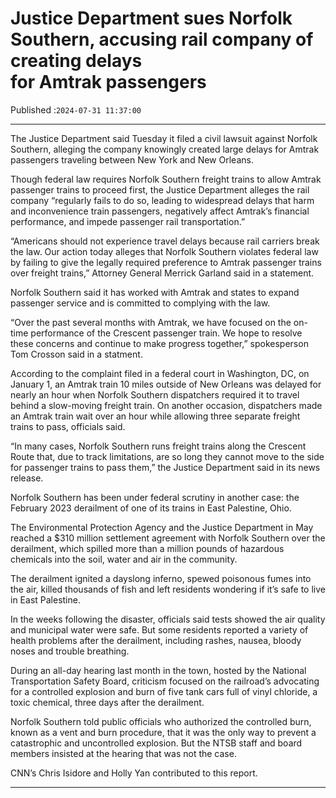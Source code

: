 # Justice Department sues Norfolk Southern, accusing rail company of creating delays for Amtrak passengers

Published :`2024-07-31 11:37:00`

---

The Justice Department said Tuesday it filed a civil lawsuit against Norfolk Southern, alleging the company knowingly created large delays for Amtrak passengers traveling between New York and New Orleans.

Though federal law requires Norfolk Southern freight trains to allow Amtrak passenger trains to proceed first, the Justice Department alleges the rail company “regularly fails to do so, leading to widespread delays that harm and inconvenience train passengers, negatively affect Amtrak’s financial performance, and impede passenger rail transportation.”

“Americans should not experience travel delays because rail carriers break the law. Our action today alleges that Norfolk Southern violates federal law by failing to give the legally required preference to Amtrak passenger trains over freight trains,” Attorney General Merrick Garland said in a statement.

Norfolk Southern said it has worked with Amtrak and states to expand passenger service and is committed to complying with the law.

“Over the past several months with Amtrak, we have focused on the on-time performance of the Crescent passenger train. We hope to resolve these concerns and continue to make progress together,” spokesperson Tom Crosson said in a statment.

According to the complaint filed in a federal court in Washington, DC, on January 1, an Amtrak train 10 miles outside of New Orleans was delayed for nearly an hour when Norfolk Southern dispatchers required it to travel behind a slow-moving freight train. On another occasion, dispatchers made an Amtrak train wait over an hour while allowing three separate freight trains to pass, officials said.

“In many cases, Norfolk Southern runs freight trains along the Crescent Route that, due to track limitations, are so long they cannot move to the side for passenger trains to pass them,” the Justice Department said in its news release.

Norfolk Southern has been under federal scrutiny in another case: the February 2023 derailment of one of its trains in East Palestine, Ohio.

The Environmental Protection Agency and the Justice Department in May reached a $310 million settlement agreement with Norfolk Southern over the derailment, which spilled more than a million pounds of hazardous chemicals into the soil, water and air in the community.

The derailment ignited a dayslong inferno, spewed poisonous fumes into the air, killed thousands of fish and left residents wondering if it’s safe to live in East Palestine.

In the weeks following the disaster, officials said tests showed the air quality and municipal water were safe. But some residents reported a variety of health problems after the derailment, including rashes, nausea, bloody noses and trouble breathing.

During an all-day hearing last month in the town, hosted by the National Transportation Safety Board, criticism focused on the railroad’s advocating for a controlled explosion and burn of five tank cars full of vinyl chloride, a toxic chemical, three days after the derailment.

Norfolk Southern told public officials who authorized the controlled burn, known as a vent and burn procedure, that it was the only way to prevent a catastrophic and uncontrolled explosion. But the NTSB staff and board members insisted at the hearing that was not the case.

CNN’s Chris Isidore and Holly Yan contributed to this report.

---

